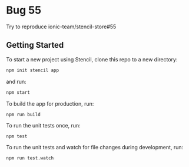# Bug 55

Try to reproduce ionic-team/stencil-store#55

## Getting Started

To start a new project using Stencil, clone this repo to a new directory:

```bash
npm init stencil app
```

and run:

```bash
npm start
```

To build the app for production, run:

```bash
npm run build
```

To run the unit tests once, run:

```
npm test
```

To run the unit tests and watch for file changes during development, run:

```
npm run test.watch
```
